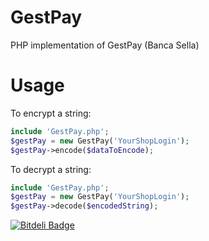 GestPay
=======

PHP implementation of GestPay (Banca Sella)

Usage
=====

To encrypt a string:
```php
include 'GestPay.php';
$gestPay = new GestPay('YourShopLogin');
$gestPay->encode($dataToEncode);
```

To decrypt a string:
```php
include 'GestPay.php';
$gestPay = new GestPay('YourShopLogin');
$gestPay->decode($encodedString);
```


[![Bitdeli Badge](https://d2weczhvl823v0.cloudfront.net/mlocati/gestpay/trend.png)](https://bitdeli.com/free "Bitdeli Badge")

